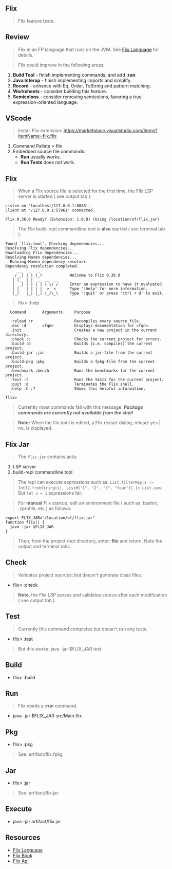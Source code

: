 Flix
----
>Flix feature tests.

Review
------
>Flix in an FP language that runs on the JVM. See [Flix Language](https://flix.dev/) for details.

>Flix could improve in the following areas:
1. **Build Tool** - finish implementing commands; and add **:run**.
2. **Java Interop** - finish implementing imports and simplify.
3. **Record** - enhance with Eq, Order, ToString and pattern matching.
4. **Worksheets** - consider building this feature.
5. **Semicolons** - consider removing semicolons, favoring a true expression-oriented language.

VScode
------
>Install Flix extension: https://marketplace.visualstudio.com/items?itemName=flix.flix

1. Command Pallete > flix
2. Embedded source file commands:
    * **Run** usually works.
    * **Run Tests** does not work.

Flix
----
>When a Flix source file is selected for the first time, the Flix LSP server is started ( see output tab ):
```
Listen on 'localhost/127.0.0.1:8888'.
Client at '/127.0.0.1:57961' connected.
                                                                                
Flix 0.36.0 Ready! (Extension: 1.0.0) (Using /location/of/flix.jar)
```
>The Flix build-repl commandline tool is **also** started ( see terminal tab ).

```
Found `flix.toml'. Checking dependencies...
Resolving Flix dependencies...
Downloading Flix dependencies...
Resolving Maven dependencies...
  Running Maven dependency resolver.
Dependency resolution completed.
     __   _   _
    / _| | | (_)            Welcome to Flix 0.36.0
   | |_  | |  _  __  __
   |  _| | | | | \ \/ /     Enter an expression to have it evaluated.
   | |   | | | |  >  <      Type ':help' for more information.
   |_|   |_| |_| /_/\_\     Type ':quit' or press 'ctrl + d' to exit.
```
> flix> :help
```
  Command       Arguments     Purpose

  :reload :r                  Recompiles every source file.
  :doc :d       <fqn>         Displays documentation for <fqn>.
  :init                       Creates a new project in the current directory.
  :check :c                   Checks the current project for errors.
  :build :b                   Builds (i.e. compiles) the current project.
  :build-jar :jar             Builds a jar-file from the current project.
  :build-pkg :pkg             Builds a fpkg-file from the current project.
  :benchmark :bench           Runs the benchmarks for the current project.
  :test :t                    Runs the tests for the current project.
  :quit :q                    Terminates the Flix shell.
  :help :h :?                 Shows this helpful information.

flix>
```
>Currently most commands fail with this message: ***Package commands are currently not available from the shell***

>**Note:** When the flix.toml is edited, a Flix restart dialog, reload: yes | no, is displayed.

Flix Jar
--------
>The ```flix.jar``` contains an/a:
1. LSP server
2. build-repl commandline tool
>The repl can execute expressions such as: ```List.filterMap(s -> Int32.fromString(s), List#{"1", "2", "3", "four"}) |> List.sum```.
>But ```let x = 1``` expressions fail.

>For **manual** Flix startup, edit an environment file ( such as .bashrc, .zprofile, etc ) as follows:
```
export FLIX_JAR="/location/of/flix.jar"
function flix() {
  java -jar $FLIX_JAR
}
```
>Then, from the project root directory, enter: **flix** and return. Note the output and terminal tabs.

Check
-----
>Validates project sources; but doesn't generate class files.
* flix> :check

>**Note**, the Flix LSP parses and validates source after each modification ( see output tab ).

Test
----
>Currently this command completes but doesn't run any tests.
* flix> :test
>But this works: java -jar $FLIX_JAR test

Build
-----
* flix> :build

Run
---
>Flix needs a **:run** command.
* java -jar $FLIX_JAR src/Main.flix

Pkg
---
* flix> :pkg
> See: artifact/flix.fpkg

Jar
---
* flix> :jar
> See: artifact/flix.jar

Execute
-------
* java -jar artifact/flix.jar

Resources
---------
* [Flix Language](https://flix.dev/)
* [Flix Book](https://doc.flix.dev/introduction.html)
* [Flix Api](https://api.flix.dev/)